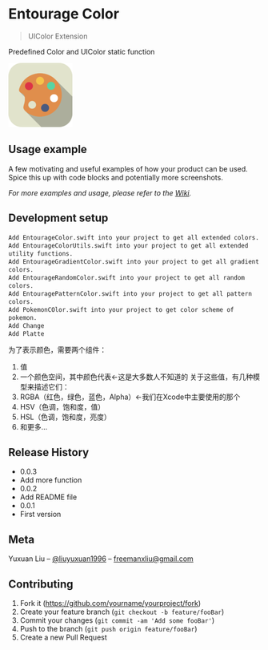 # Entourage Color
> UIColor Extension 

Predefined Color and UIColor static function 

![](Entourage/Entourage.png)

## Usage example

A few motivating and useful examples of how your product can be used. Spice this up with code blocks and potentially more screenshots.

_For more examples and usage, please refer to the [Wiki][wiki]._

## Development setup
```
Add EntourageColor.swift into your project to get all extended colors.
Add EntourageColorUtils.swift into your project to get all extended utility functions.
Add EntourageGradientColor.swift into your project to get all gradient colors.
Add EntourageRandomColor.swift into your project to get all random colors.
Add EntouragePatternColor.swift into your project to get all pattern colors.
Add PokemonCOlor.swift into your project to get color scheme of pokemon.
Add Change 
Add Platte 
```

为了表示颜色，需要两个组件：
1. 值
2. 一个颜色空间，其中颜色代表←这是大多数人不知道的
关于这些值，有几种模型来描述它们：
1. RGBA（红色，绿色，蓝色，Alpha）←我们在Xcode中主要使用的那个
2. HSV（色调，饱和度，值）
3. HSL（色调，饱和度，亮度）
4. 和更多…

## Release History
* 0.0.3
* Add more function
* 0.0.2
* Add README file
* 0.0.1
* First version

## Meta
Yuxuan Liu  – [@liuyuxuan1996](https://twitter.com/dbader_org) – freemanxliu@gmail.com


## Contributing

1. Fork it (<https://github.com/yourname/yourproject/fork>)
2. Create your feature branch (`git checkout -b feature/fooBar`)
3. Commit your changes (`git commit -am 'Add some fooBar'`)
4. Push to the branch (`git push origin feature/fooBar`)
5. Create a new Pull Request

<!-- Markdown link & img dfn's -->
[npm-image]: https://img.shields.io/npm/v/datadog-metrics.svg?style=flat-square
[npm-url]: https://npmjs.org/package/datadog-metrics
[npm-downloads]: https://img.shields.io/npm/dm/datadog-metrics.svg?style=flat-square
[travis-image]: https://img.shields.io/travis/dbader/node-datadog-metrics/master.svg?style=flat-square
[travis-url]: https://travis-ci.org/dbader/node-datadog-metrics
[wiki]: https://github.com/yourname/yourproject/wiki

